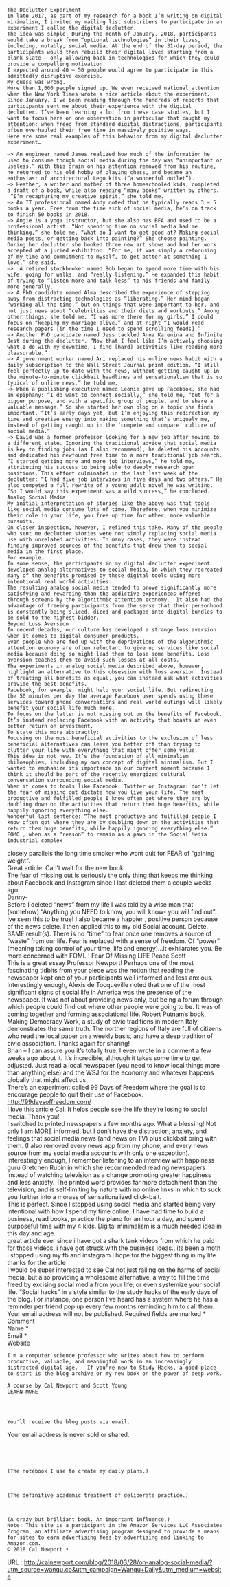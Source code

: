     
    The Declutter Experiment  
    In late 2017, as part of my research for a book I’m writing on digital minimalism, I invited my mailing list subscribers to participate in an experiment I called the digital declutter.  
    The idea was simple. During the month of January, 2018, participants would take a break from “optional technologies” in their lives, including, notably, social media. At the end of the 31-day period, the participants would then rebuild their digital lives starting from a blank slate — only allowing back in technologies for which they could provide a compelling motivation.  
    I expected around 40 – 50 people would agree to participate in this admittedly disruptive exercise.  
    My guess was wrong.   
    More than 1,600 people signed up. We even received national attention when the New York Times wrote a nice article about the experiment.  
    Since January, I’ve been reading through the hundreds of reports that participants sent me about their experience with the digital declutter. I’ve been learning a lot from these case studies, but I want to focus here on one observation in particular that caught my attention: when freed from standard digital distractions, participants often overhauled their free time in massively positive ways.  
    Here are some real examples of this behavior from my digital declutter experiment…  
      
    –> An engineer named James realized how much of the information he used to consume though social media during the day was “unimportant or useless.” With this drain on his attention removed from his routine, he returned to his old hobby of playing chess, and became an enthusiast of architectural Lego kits (“a wonderful outlet”).  
    –> Heather, a writer and mother of three homeschooled kids, completed a draft of a book, while also reading “many books” written by others.  “I’m recapturing my creative spirit,” she told me.  
    –> An IT professional named Andy noted that he typically reads 3 – 5 books a year. Free from the time sink of social media, he’s on track to finish 50 books in 2018.  
    –> Angie is a yoga instructor, but she also has BFA and used to be a professional artist. “Not spending time on social media had me thinking,” she told me, “what do I want to get good at? Making social media posts, or getting back into painting?” She choose painting. During her declutter she booked three new art shows and had her work accepted at a juried exhibition. “For me, it was simply a refocusing of my time and commitment to myself, to get better at something I love,” she said.  
    –>  A retired stockbroker named Bob began to spend more time with his wife, going for walks, and “really listening.” He expanded this habit of trying to “listen more and talk less” to his friends and family more generally.  
    –> A PhD candidate named Alma described the experience of stepping away from distracting technologies as “liberating.” Her mind began “working all the time,” but on things that were important to her, and not just news about “celebrities and their diets and workouts.” Among other things, she told me: “I was more there for my girls,” I could focus on “keeping my marriage alive,” and at night “I would read research papers [in the time I used to spend scrolling feeds].”  
    –> Another PhD candidate named Jess tackled Anna Karenina and Infinite Jest during the declutter. “Now that I feel like I’m actively choosing what I do with my downtime, I find [hard] activities like reading more pleasurable.”  
    –> A government worker named Ari replaced his online news habit with a daily subscription to the Wall Street Journal print edition. “I still feel perfectly up to date with the news, without getting caught up in the minute-to-minute clickbait headlines and sensationalism that is so typical of online news,” he told me.  
    –> When a publishing executive named Leonie gave up Facebook, she had an epiphany: “I do want to connect socially,” she told me, “but for a bigger purpose, and with a specific group of people, and to share a valuable message.” So she started her own blog on a topic she finds important. “It’s early days yet, but I’m enjoying this redirection my time and creative energy into making something that’s uniquely me, instead of getting caught up in the ‘compete and compare’ culture of social media.”  
    –> David was a former professor looking for a new job after moving to a different state. Ignoring the traditional advice that social media is key to finding jobs (as I also recommend), he deleted his accounts and dedicated his newfound free time to a more traditional job search. “I started getting more and more job interviews,” he told me, attributing his success to being able to deeply research open positions. This effort culminated in the last last week of the declutter: “I had five job interviews in five days and two offers.” He also competed a full rewrite of a young adult novel he was writing. “So I would say this experiment was a wild success,” he concluded.  
    Analog Social Media  
    My initial interpretation of stories like the above was that tools like social media consume lots of time. Therefore, when you minimize their role in your life, you free up time for other, more valuable pursuits.  
    On closer inspection, however, I refined this take. Many of the people who sent me declutter stories were not simply replacing social media use with unrelated activities. In many cases, they were instead finding improved sources of the benefits that drew them to social media in the first place.  
    For example…  
    In some sense, the participants in my digital declutter experiment developed analog alternatives to social media, in which they recreated many of the benefits promised by these digital tools using more intentional real world activities.  
    The resulting analog social media tended to prove significantly more satisfying and rewarding than the addictive experiences offered through screens by the algorithmic attention economy.  It also had the advantage of freeing participants from the sense that their personhood is constantly being sliced, diced and packaged into digital bundles to be sold to the highest bidder.  
    Beyond Loss Aversion  
    In recent decades, our culture has developed a strange loss aversion when it comes to digital consumer products.  
    Even people who are fed up with the deprivations of the algorithmic attention economy are often reluctant to give up services like social media because doing so might lead them to lose some benefits. Loss aversion teaches them to avoid such losses at all costs.  
    The experiments in analog social media described above, however, highlight an alternative to this obsession with loss aversion. Instead of treating all benefits as equal, you can instead ask what activities provide the best benefits.  
    Facebook, for example, might help your social life. But redirecting the 50 minutes per day the average Facebook user spends using these services toward phone conversations and real world outings will likely benefit your social life much more.  
    To focus on the latter is not missing out on the benefits of Facebook. It’s instead replacing Facebook with an activity that boasts an even better return on investment.  
    To state this more abstractly:  
    Focusing on the most beneficial activities to the exclusion of less beneficial alternatives can leave you better off than trying to clutter your life with everything that might offer some value.  
    This idea is not new. It’s the foundation of all minimalism philosophies, including my own concept of digital minimalism. But I wanted to emphasize its importance in our current moment because I think it should be part of the recently energized cultural conversation surrounding social media.  
    When it comes to tools like Facebook, Twitter or Instagram: don’t let the fear of missing out dictate how you live your life. The most productive and fulfilled people I know often got where they are by doubling down on the activities that return them huge benefits, while happily ignoring everything else.  
    Wonderful last sentence: “The most productive and fulfilled people I know often got where they are by doubling down on the activities that return them huge benefits, while happily ignoring everything else.”  
    FOMO , when as a “reason” to remain as a pawn in the Social Media industrial complex
closely parallels the long time smoker who wont quit for FEAR of “gaining weight”.  
    Great article. Can’t wait for the new book  
    The fear of missing out is seriously the only thing that keeps me thinking about Facebook and Instagram since I last deleted them a couple weeks ago.  
    Danny-  
    Before I deleted “news” from my life I was told by a wise man that
(somehow) “Anything you NEED to know, you will know- you will find out”.
Ive seen this to be true!
I also became a happier , positive person because of the news delete.
I then applied this to my old Social account. Delete.
SAME result(s).
There is no “time” to fear once one removes a source of “waste” from our life.
Fear is replaced with a sense of freedom. Of “power” (meaning taking control of your time, life and energy)…it exhilarates you.
Be more concerned with FOML !
Fear Of Missing LIFE
Peace
Scott  
    This is a great essay Professor Newport! Perhaps one of the most fascinating tidbits from your piece was the notion that reading the newspaper kept one of your participants well informed and less anxious. Interestingly enough, Alexis de Tocqueville noted that one of the most significant signs of social life in America was the presence of the newspaper. It was not about providing news only, but being a forum through which people could find out where other people were going to be. It was of coming together and forming associational life. Robert Putnam’s book, Making Democracy Work, a study of civic traditions in modern Italy, demonstrates the same truth. The norther regions of Italy are full of citizens who read the local paper on a weekly basis, and have a deep tradition of civic association. Thanks again for sharing!  
    Brian – I can assure you it’s totally true. I even wrote in a comment a few weeks ago about it. It’s incredible, although it takes some time to get adjusted. Just read a local newspaper (you need to know local things more than anything else) and the WSJ for the economy and whatever happens globally that might affect us.  
    There’s an experiment called 99 Days of Freedom where the goal is to encourage people to quit their use of Facebook.  
    http://99daysoffreedom.com/  
    I love this article Cal. It helps people see the life they’re losing to social media. Thank you!  
    I switched to printed newspapers a few months ago. What a blessing! Not only I am MORE informed, but I don’t have the distraction, anxiety, and feelings that social media news (and news on TV) plus clickbait bring with them. (I also removed every news app from my phone, and every news source from my social media accounts with only one exception).  
    Interestingly enough, I remember listening to an interview with happiness guru Gretchen Rubin in which she recommended reading newspapers instead of watching television as a change promoting greater happiness and less anxiety. The printed word provides far more detachment than the television, and is self-limiting by nature with no online links in which to suck you further into a morass of sensationalized click-bait.  
    This is perfect. Since I stopped using social media and started being very intentional with how I spend my time online, I have had time to build a business, read books, practice the piano for an hour a day, and spend purposeful time with my 4 kids. Digital minimalism is a much needed idea in this day and age.  
    great article ever since i have got a shark tank videos from which he paid for those videos, i have got struck with the business ideas.. its been a moth i stopped using my fb and instagram  i hope for the biggest thing in my life thanks for the article  
    I would be super interested to see Cal not just railing on the harms of social media, but also providing a wholesome alternative, a way to fill the time freed by excising social media from your life, or even systemize your social life. “Social hacks” in a style similar to the study hacks of the early days of the blog. For instance, one person I’ve heard has a system where he has a reminder per friend pop up every few months reminding him to call them.  
    Your email address will not be published. Required fields are marked *  
    Comment   
    Name *   
    Email *   
    Website   
     

  
      
      
      
    I'm a computer science professor who writes about how to perform productive, valuable, and meaningful work in an increasingly distracted digital age.   If you're new to Study Hacks, a good place to start is the blog archive or my new book on the power of deep work.  
      
    A course by Cal Newport and Scott Young  
    LEARN MORE  
    


  
    You'll receive the blog posts via email.
Your email address is never sold or shared.  
      
       
       
    
  
    (The notebook I use to create my daily plans.)  
       
    
  
    (The definitive academic treatment of deliberate practice.)  
       
    
  
    (A crazy but brilliant book. An important influence.)  
    Note: This site is a participant in the Amazon Services LLC Associates Program, an affiliate advertising program designed to provide a means for sites to earn advertising fees by advertising and linking to Amazon.com.  
    © 2018 Cal Newport •   
    
  URL : http://calnewport.com/blog/2018/03/28/on-analog-social-media/?utm_source=wanqu.co&utm_campaign=Wanqu+Daily&utm_medium=website